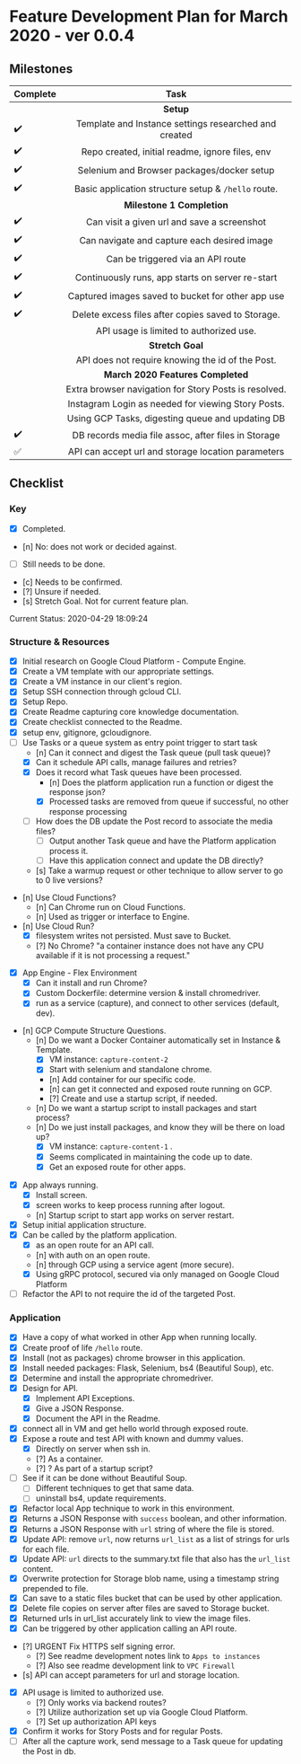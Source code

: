 # Feature Development Plan for March 2020 - ver 0.0.4

## Milestones

| Complete           | Task                                                  |
| ------------------ |:-----------------------------------------------------:|
|                    | **Setup**                                             |
| :heavy_check_mark: | Template and Instance settings researched and created |
| :heavy_check_mark: | Repo created, initial readme, ignore files, env       |
| :heavy_check_mark: | Selenium and Browser packages/docker setup            |
| :heavy_check_mark: | Basic application structure setup & `/hello` route.   |
|                    | **Milestone 1 Completion**                            |
| :heavy_check_mark: | Can visit a given url and save a screenshot           |
| :heavy_check_mark: | Can navigate and capture each desired image           |
| :heavy_check_mark: | Can be triggered via an API route                     |
| :heavy_check_mark: | Continuously runs, app starts on server re-start      |
| :heavy_check_mark: | Captured images saved to bucket for other app use     |
| :heavy_check_mark: | Delete excess files after copies saved to Storage.    |
|                    | API usage is limited to authorized use.               |
|                    | **Stretch Goal**                                      |
|                    | API does not require knowing the id of the Post.      |
|                    | **March 2020 Features Completed**                     |
|                    | Extra browser navigation for Story Posts is resolved. |
|                    | Instagram Login as needed for viewing Story Posts.    |
|                    | Using GCP Tasks, digesting queue and updating DB      |
| :heavy_check_mark: | DB records media file assoc, after files in Storage   |
| :white_check_mark: | API can accept url and storage location parameters    |

## Checklist

### Key

- [x] Completed.
- [n] No: does not work or decided against.
- [ ] Still needs to be done.
- [c] Needs to be confirmed.
- [?] Unsure if needed.
- [s] Stretch Goal. Not for current feature plan.

Current Status:
2020-04-29 18:09:24
<!-- Ctrl-Shift-I to generate timestamp -->

### Structure & Resources

- [x] Initial research on Google Cloud Platform - Compute Engine.
- [x] Create a VM template with our appropriate settings.
- [x] Create a VM instance in our client's region.
- [x] Setup SSH connection through gcloud CLI.
- [x] Setup Repo.
- [x] Create Readme capturing core knowledge documentation.
- [x] Create checklist connected to the Readme.
- [x] setup env, gitignore, gcloudignore.
- [ ] Use Tasks or a queue system as entry point trigger to start task
  - [n] Can it connect and digest the Task queue (pull task queue)?
  - [x] Can it schedule API calls, manage failures and retries?
  - [x] Does it record what Task queues have been processed.
    - [n] Does the platform application run a function or digest the response json?
    - [x] Processed tasks are removed from queue if successful, no other response processing
  - [ ] How does the DB update the Post record to associate the media files?
    - [ ] Output another Task queue and have the Platform application process it.
    - [ ] Have this application connect and update the DB directly?
  - [s] Take a warmup request or other technique to allow server to go to 0 live versions?
- [n] Use Cloud Functions?
  - [n] Can Chrome run on Cloud Functions.
  - [n] Used as trigger or interface to Engine.
- [n] Use Cloud Run?
  - [x] filesystem writes not persisted. Must save to Bucket.
  - [?] No Chrome? "a container instance does not have any CPU available if it is not processing a request."
- [x] App Engine - Flex Environment
  - [x] Can it install and run Chrome?
  - [x] Custom Dockerfile: determine version & install chromedriver.
  - [x] run as a service (capture), and connect to other services (default, dev).
- [n] GCP Compute Structure Questions.
  - [n] Do we want a Docker Container automatically set in Instance & Template.
    - [x] VM instance: `capture-content-2`
    - [x] Start with selenium and standalone chrome.
    - [n] Add container for our specific code.
    - [n] can get it connected and exposed route running on GCP.
    - [?] Create and use a startup script, if needed.
  - [n] Do we want a startup script to install packages and start process?
  - [n] Do we just install packages, and know they will be there on load up?
    - [x] VM instance: `capture-content-1` .
    - [x] Seems complicated in maintaining the code up to date.
    - [x] Get an exposed route for other apps.
- [x] App always running.
  - [x] Install screen.
  - [X] screen works to keep process running after logout.
  - [n] Startup script to start app works on server restart.
- [x] Setup initial application structure.
- [x] Can be called by the platform application.
  - [x] as an open route for an API call.
  - [n] with auth on an open route.
  - [n] through GCP using a service agent (more secure).
  - [x] Using gRPC protocol, secured via only managed on Google Cloud Platform
- [ ] Refactor the API to not require the id of the targeted Post.

### Application

- [x] Have a copy of what worked in other App when running locally.
- [x] Create proof of life `/hello` route.
- [x] Install (not as packages) chrome browser in this application.
- [x] Install needed packages: Flask, Selenium, bs4 (Beautiful Soup), etc.
- [x] Determine and install the appropriate chromedriver.
- [x] Design for API.
  - [x] Implement API Exceptions.
  - [x] Give a JSON Response.
  - [x] Document the API in the Readme.
- [x] connect all in VM and get hello world through exposed route.
- [x] Expose a route and test API with known and dummy values.
  - [x] Directly on server when ssh in.
  - [?] As a container.
  - [?] ? As part of a startup script?
- [ ] See if it can be done without Beautiful Soup.
  - [ ] Different techniques to get that same data.
  - [ ] uninstall bs4, update requirements.
- [x] Refactor local App technique to work in this environment.
- [x] Returns a JSON Response with `success` boolean, and other information.
- [x] Returns a JSON Response with `url` string of where the file is stored.
- [x] Update API: remove `url`, now returns `url_list` as a list of strings for urls for each file.
- [x] Update API: `url` directs to the summary.txt file that also has the `url_list` content.
- [x] Overwrite protection for Storage blob name, using a timestamp string prepended to file.
- [x] Can save to a static files bucket that can be used by other application.
- [x] Delete file copies on server after files are saved to Storage bucket.
- [x] Returned urls in url_list accurately link to view the image files.
- [x] Can be triggered by other application calling an API route.
- [?] URGENT Fix HTTPS self signing error.
  - [?] See readme development notes link to `Apps to instances`
  - [?] Also see readme development link to `VPC Firewall`
- [s] API can accept parameters for url and storage location.
- [x] API usage is limited to authorized use.
  - [?] Only works via backend routes?
  - [?] Utilize authorization set up via Google Cloud Platform.
  - [?] Set up authorization API keys
- [x] Confirm it works for Story Posts and for regular Posts.
- [ ] After all the capture work, send message to a Task queue for updating the Post in db.
